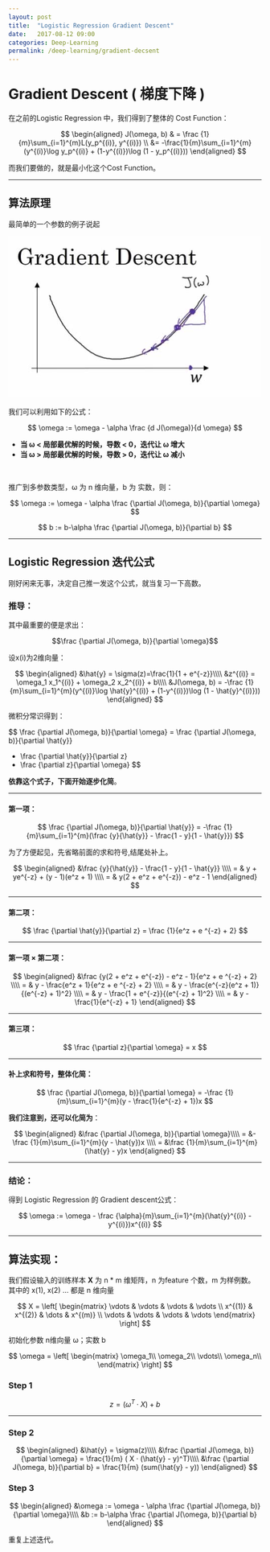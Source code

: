 ```yaml
---
layout: post
title:  "Logistic Regression Gradient Descent"
date:   2017-08-12 09:00
categories: Deep-Learning
permalink: /deep-learning/gradient-decsent
---
```


# Gradient Descent ( 梯度下降 )

在之前的Logistic Regression 中，我们得到了整体的 Cost Function：


$$
\begin{aligned}
J(\omega, b) & = \frac {1}{m}\sum_{i=1}^{m}L(y_p^{(i)}, y^{(i)}) \\
&= -\frac{1}{m}\sum_{i=1}^{m}(y^{(i)}\log y_p^{(i)} + (1-y^{(i)})\log (1 - y_p^{(i)}))
\end{aligned}
$$

而我们要做的，就是最小化这个Cost Function。

---

## 算法原理

最简单的一个参数的例子说起

![](../images/deep-learning/gradient-descent.jpg)

我们可以利用如下的公式：


$$
\omega := \omega - \alpha \frac {d J(\omega)}{d \omega}
$$

* **当 &omega; < 局部最优解的时候，导数 < 0，迭代让 &omega; 增大**
* **当 &omega; > 局部最优解的时候，导数 > 0，迭代让 &omega; 减小**

<br />

推广到多参数类型，&omega; 为 n 维向量，b 为 实数，则：


$$
\omega := \omega - \alpha \frac {\partial J(\omega, b)}{\partial \omega}
$$


$$
b := b-\alpha \frac {\partial J(\omega, b)}{\partial b}
$$

---

## Logistic Regression 迭代公式

刚好闲来无事，决定自己推一发这个公式，就当复习一下高数。

### 推导：

其中最重要的便是求出：

$$\frac {\partial J(\omega, b)}{\partial \omega}$$

设x(i)为2维向量：

$$
\begin{aligned}
&\hat{y} = \sigma(z)=\frac{1}{1 + e^{-z}}\\\\
&z^{(i)} = \omega_1 x_1^{(i)} + \omega_2 x_2^{(i)} + b\\\\
&J(\omega, b) = -\frac {1}{m}\sum_{i=1}^{m}(y^{(i)}\log \hat{y}^{(i)} + (1-y^{(i)})\log (1 - \hat{y}^{(i)}))
\end{aligned}
$$



微积分常识得到：

$$
\frac {\partial J(\omega, b)}{\partial \omega}
= \frac {\partial J(\omega, b)}{\partial \hat{y}} 
* \frac {\partial \hat{y}}{\partial z} 
* \frac {\partial z}{\partial \omega} 
$$

**依靠这个式子，下面开始逐步化简**。

---

#### 第一项：

$$
\frac {\partial J(\omega, b)}{\partial \hat{y}}
= -\frac {1}{m}\sum_{i=1}^{m}(\frac {y}{\hat{y}} - \frac{1 - y}{1 - \hat{y}})
$$

为了方便起见，先省略前面的求和符号,结尾处补上。

$$
\begin{aligned}
&\frac {y}{\hat{y}} - \frac{1 - y}{1 - \hat{y}} \\\\
= & y + ye^{-z} + (y - 1)(e^z + 1) \\\\
= & y(2 + e^z + e^{-z}) - e^z - 1
\end{aligned}
$$

---

#### 第二项：

$$
\frac {\partial \hat{y}}{\partial z} 
= \frac {1}{e^z + e ^{-z} + 2}
$$

---

#### 第一项 × 第二项：

$$
\begin{aligned}
&\frac {y(2 + e^z + e^{-z}) - e^z - 1}{e^z + e ^{-z} + 2} \\\\
= & y - \frac{e^z + 1}{e^z + e ^{-z} + 2} \\\\
= & y - \frac{e^{-z}(e^z + 1)}{(e^{-z} + 1)^2} \\\\
= & y - \frac{1 + e^{-z}}{(e^{-z} + 1)^2} \\\\
= & y - \frac{1}{e^{-z} + 1}
\end{aligned}
$$

---

#### 第三项：

$$
\frac {\partial z}{\partial \omega} 
= x
$$

----

#### 补上求和符号，整体化简：

$$
\frac {\partial J(\omega, b)}{\partial \omega}
= -\frac {1}{m}\sum_{i=1}^{m}(y - \frac{1}{e^{-z} + 1})x
$$

**我们注意到，还可以化简为**：

$$
\begin{aligned}
&\frac {\partial J(\omega, b)}{\partial \omega}\\\\
= &-\frac {1}{m}\sum_{i=1}^{m}(y - \hat{y})x \\\\
= &\frac {1}{m}\sum_{i=1}^{m}(\hat{y} - y)x
\end{aligned}
$$


---

### 结论：

得到 Logistic Regression 的 Gradient descent公式：


$$
\omega := \omega - \frac {\alpha}{m}\sum_{i=1}^{m}(\hat{y}^{(i)} - y^{(i)})x^{(i)}
$$

---

## 算法实现：

我们假设输入的训练样本 **X** 为 n * m 维矩阵，n 为feature 个数，m 为样例数。其中的 x(1), x(2) ... 都是 n 维向量


$$
X = \left[
\begin{matrix}
\vdots & \vdots & \vdots & \vdots \\
 x^{(1)} & x^{(2)} &  \dots & x^{(m)} \\
 \vdots & \vdots & \vdots & \vdots
\end{matrix}
\right]
$$

初始化参数 n维向量 &omega;；实数 b


$$
\omega = \left[
\begin{matrix}
\omega_1\\
\omega_2\\
\vdots\\
\omega_n\\
\end{matrix}
\right]
$$

### Step 1


$$
z = (\omega^T · X) + b 
$$

---

### Step 2


$$
\begin{aligned}
&\hat{y} = \sigma(z)\\\\
&\frac {\partial J(\omega, b)}{\partial \omega} 
= \frac{1}{m} ( X · (\hat{y} - y)^T)\\\\
&\frac {\partial J(\omega, b)}{\partial b}
= \frac{1}{m} (sum(\hat{y} - y))
\end{aligned}
$$


### Step 3


$$
\begin{aligned}
&\omega := \omega - \alpha \frac {\partial J(\omega, b)}{\partial \omega}\\\\
&b := b-\alpha \frac {\partial J(\omega, b)}{\partial b}
\end{aligned}
$$


重复上述迭代。